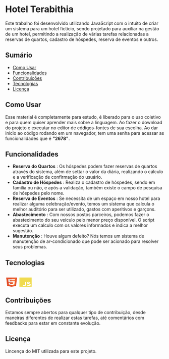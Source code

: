 # Hotel Terabithia

Este trabalho foi desenvolvido utilizando JavaScript com o intuito de criar um sistema para um hotel fictício, sendo projetado para auxiliar na gestão de um hotel, permitindo a realização de várias tarefas relacionadas a reservas de quartos, cadastro de hóspedes, reserva de eventos e outros.

## Sumário

- [Como Usar](#como-usar)
- [Funcionalidades](#funcionalidades)
- [Contribuições](#contribuições)
- [Tecnologias](#tecnologias)
- [Licença](#licença)

## Como Usar

Esse material é completamente para estudo, é liberado para o uso coletivo e para quem quiser aprender mais sobre a linguagem. Ao fazer o download do projeto e executar no editor de códigos-fontes de sua escolha. Ao dar início ao código rodando em um navegador, tem uma senha para acessar as funcionalidades que é <b>"2678"</b>.

## Funcionalidades

- <b>Reserva do Quartos</b> : Os hóspedes podem fazer reservas de quartos através do sistema, além de settar o valor da diária, realizando o cálculo e a verificação de confirmação do usuário.
- <b>Cadastro de Hóspedes</b> : Realiza o cadastro de hóspedes, sendo em família ou não, e após a validação, também existe o campo de pesquisa de hóspedes pelo nome.
- <b>Reserva de Eventos</b> : Se necessita de um espaço em nosso hotel para realizar alguma celebração/evento, temos um sistema que calcula o melhor auditório para ser utilizado, gastos com aperitivos e garçons. 
- <b>Abastecimento</b> : Com nossos postos parceiros, podemos fazer o abastecimento do seu veículo pelo menor preço disponível. O script executa um calculo com os valores informados e indica a melhor sugestão.
- <b>Manutenção</b> : Houve algum defeito? Nós temos um sistema de manutenção de ar-condicionado que pode ser acionado para resolver seus problemas.

## Tecnologias

<div style="display: inline_block"><br>
  <img align="center" alt="Theu-HTML" height="30" width="40" src="https://raw.githubusercontent.com/devicons/devicon/master/icons/html5/html5-original.svg">
  <img align="center" alt="Theu-Js" height="30" width="40" src="https://raw.githubusercontent.com/devicons/devicon/master/icons/javascript/javascript-plain.svg">
</div>

## Contribuições

Estamos sempre abertos para qualquer tipo de contribuição, desde maneiras diferentes de realizar estas tarefas, até comentários com feedbacks para estar em constante evolução.

## Licença
Lincença do MIT utilizada para este projeto.
